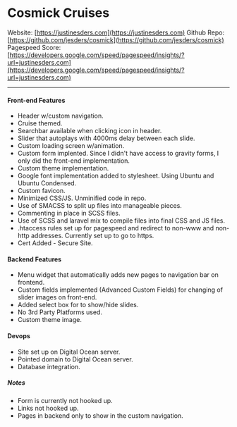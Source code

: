 # Cosmick Cruises
Website: [https://justinesders.com](https://justinesders.com)
Github Repo: [https://github.com/jesders/cosmick](https://github.com/jesders/cosmick)
Pagespeed Score: [https://developers.google.com/speed/pagespeed/insights/?url=justinesders.com](https://developers.google.com/speed/pagespeed/insights/?url=justinesders.com)

___

#### Front-end Features
  - Header w/custom navigation.
  - Cruise themed.
  - Searchbar available when clicking icon in header.
  - Slider that autoplays with 4000ms delay between each slide.
  - Custom loading screen w/animation.
  - Custom form implented. Since I didn't have access to gravity forms, I only did the front-end implementation.
  - Custom theme implementation.
  - Google font implementation added to stylesheet. Using Ubuntu and Ubuntu Condensed.
  - Custom favicon.
  - Minimized CSS/JS. Unminified code in repo.
  - Use of SMACSS to split up files into manageable pieces.
  - Commenting in place in SCSS files.
  - Use of SCSS and laravel mix to compile files into final CSS and JS files.
  - .htaccess rules set up for pagespeed and redirect to non-www and non-http addresses. Currently set up to go to https.
  - Cert Added - Secure Site.

#### Backend Features
  - Menu widget that automatically adds new pages to navigation bar on frontend.
  - Custom fields implemented (Advanced Custom Fields) for changing of slider images on front-end.
  - Added select box for to show/hide slides.
  - No 3rd Party Platforms used.
  - Custom theme image.

#### Devops
  - Site set up on Digital Ocean server.
  - Pointed domain to Digital Ocean server.
  - Database integration.

##### Notes
  - Form is currently not hooked up.
  - Links not hooked up.
  - Pages in backend only to show in the custom navigation.